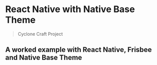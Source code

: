 # React Native with Native Base Theme

> Cyclone Craft Project

## A worked example with React Native, Frisbee and Native Base Theme
